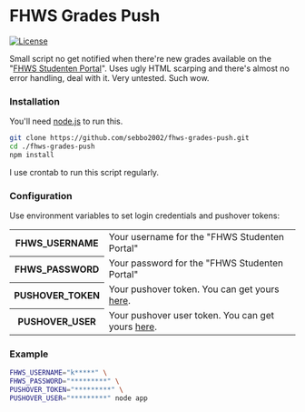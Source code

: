 # FHWS Grades Push

[![License](https://img.shields.io/badge/license-MIT-blue.svg?style=flat-square)](LICENSE)

Small script no get notified when there're new grades available on the 
"[FHWS Studenten Portal](https://studentenportal.fhws.de/grades)". Uses 
ugly HTML scarping and there's almost no error handling, deal with it. 
Very untested. Such wow.

### Installation

You'll need [node.js](https://nodejs.org/en/) to run this.

```bash
git clone https://github.com/sebbo2002/fhws-grades-push.git
cd ./fhws-grades-push
npm install
```

I use crontab to run this script regularly.

### Configuration

Use environment variables to set login credentials and pushover tokens:

<table>
    <tr>
        <th scope="row">FHWS_USERNAME</td>
        <td>Your username for the "FHWS Studenten Portal"</td>
    </tr>
    <tr>
        <th scope="row">FHWS_PASSWORD</td>
        <td>Your password for the "FHWS Studenten Portal"</td>
    </tr>
    <tr>
        <th scope="row">PUSHOVER_TOKEN</td>
        <td>Your pushover token. You can get yours <a href="https://pushover.net/apps">here</a>.</td>
    </tr>
    <tr>
        <th scope="row">PUSHOVER_USER</td>
        <td>Your pushover user token. You can get yours <a href="https://pushover.net/">here</a>.</td>
    </tr>
</table>

### Example

```bash
FHWS_USERNAME="k*****" \
FHWS_PASSWORD="*********" \
PUSHOVER_TOKEN="*********" \
PUSHOVER_USER="*********" node app
```